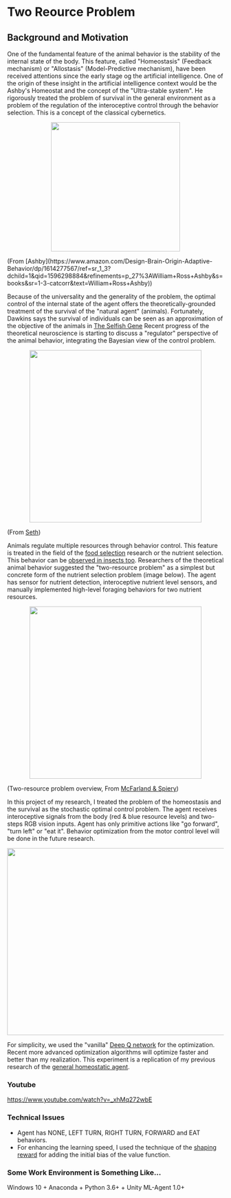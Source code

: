 # Two Reource Problem 
## Background and Motivation
One of the fundamental feature of the animal behavior is the stability of the internal state of the body. 
This feature, called "Homeostasis" (Feedback mechanism) or "Allostasis" (Model-Predictive mechanism), have been received attentions since the early stage og the artificial intelligence. One of the origin of these insight in the artificial intelligence context would be the Ashby's Homeostat and the concept of the "Ultra-stable system". He rigorously treated the problem of survival in the general environment as a problem of the regulation of the interoceptive control through the behavior selection. This is a concept of the classical cybernetics.

<p align="center">
  <img width="300" height="300" src="https://user-images.githubusercontent.com/1684732/89105612-78aef380-d45d-11ea-8ba6-e739c9c16774.png">
</p>
(From [Ashby](https://www.amazon.com/Design-Brain-Origin-Adaptive-Behavior/dp/1614277567/ref=sr_1_3?dchild=1&qid=1596298884&refinements=p_27%3AWilliam+Ross+Ashby&s=books&sr=1-3-catcorr&text=William+Ross+Ashby))

Because of the universality and the generality of the problem, the optimal control of the internal state of the agent offers the theoretically-grounded treatment of the survival of the "natural agent" (animals). Fortunately, Dawkins says the survival of individuals can be seen as an approximation of the objective of the animals in [The Selfish Gene](https://en.wikipedia.org/wiki/The_Selfish_Gene) Recent progress of the theoretical neuroscience is starting to discuss a "regulator" perspective of the animal behavior, integrating the Bayesian view of the control problem. 

<p align="center">
  <img width="400" height="400" src="https://user-images.githubusercontent.com/1684732/89105835-b0b73600-d45f-11ea-8c81-45c99d4a1af8.png">
</p>

(From [Seth](https://open-mind.net/DOI?isbn=9783958570108))
  
Animals regulate multiple resources through behavior control. This feature is treated in the field of the [food selection](https://science.sciencemag.org/content/307/5706/111.abstract) research or the nutrient selection. This behavior can be [observed in insects too](https://royalsocietypublishing.org/doi/full/10.1098/rspb.2011.2410). Researchers of the theoretical animal behavior suggested the "two-resource problem" as a simplest but concrete form of the nutrient selection problem (image below). The agent has sensor for nutrient detection, interoceptive nutrient level sensors, and manually implemented high-level foraging behaviors for two nutrient resources.

<p align="center">
  <img width="400" height="400" src="https://user-images.githubusercontent.com/1684732/89105594-469d9180-d45d-11ea-944c-367bab8b7c68.png">
</p>

(Two-resource problem overview, From  [McFarland & Spiery](http://citeseerx.ist.psu.edu/viewdoc/download?doi=10.1.1.47.6775&rep=rep1&type=pdf))

In this project of my research, I treated the problem of the homeostasis and the survival as the stochastic optimal control problem. The agent receives interoceptive signals from the body (red & blue resource levels) and two-steps RGB vision inputs. Agent has only primitive actions like "go forward", "turn left" or "eat it". Behavior optimization from the motor control level will be done in the future research. 

<p align="center">
  <img width="640" height="434" src="https://user-images.githubusercontent.com/1684732/89106581-07c00980-d466-11ea-9c67-6fcb01762be2.gif">
</p>

For simplicity, we used the "vanilla" [Deep Q network](https://www.nature.com/articles/nature14236?wm=book_wap_0005) for the optimization. Recent more advanced optimization algorithms will optimize faster and better than my realization. This experiment is a replication of my previous research of the [general homeostatic agent](https://content.sciendo.com/view/journals/jagi/8/1/article-p1.xml).

### Youtube
https://www.youtube.com/watch?v=_xhMq272wbE

### Technical Issues
- Agent has NONE, LEFT TURN, RIGHT TURN, FORWARD and EAT behaviors. 
- For enhancing the learning speed, I used the technique of the [shaping reward](https://www.jair.org/index.php/jair/article/view/10338) for adding the initial bias of the value function.

### Some Work Environment is Something Like...
Windows 10 + Anaconda + Python 3.6+ + Unity ML-Agent 1.0+

